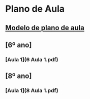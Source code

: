 # Plano de Aula
## [Modelo de plano de aula](modelo.rtf)

## [6º ano]
### [Aula 1](6 Aula 1.pdf)
## [8º ano]
### [Aula 1](8 Aula 1.pdf)
